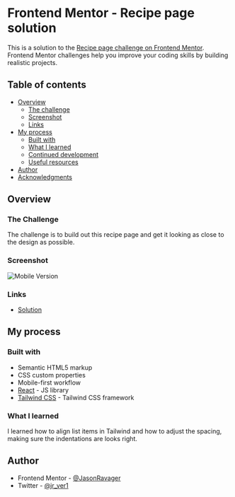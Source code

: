 # Frontend Mentor - Recipe page solution

This is a solution to the [Recipe page challenge on Frontend Mentor](https://www.frontendmentor.io/challenges/recipe-page-KiTsR8QQKm). Frontend Mentor challenges help you improve your coding skills by building realistic projects.

## Table of contents

- [Overview](#overview)
  - [The challenge](#the-challenge)
  - [Screenshot](#screenshot)
  - [Links](#links)
- [My process](#my-process)
  - [Built with](#built-with)
  - [What I learned](#what-i-learned)
  - [Continued development](#continued-development)
  - [Useful resources](#useful-resources)
- [Author](#author)
- [Acknowledgments](#acknowledgments)

## Overview

### The Challenge

The challenge is to build out this recipe page and get it looking as close to the design as possible.

### Screenshot

![Mobile Version](https://i.imgur.com/WvIaMLb.png)

### Links

- [Solution](https://github.com/JasonRavager/recipe-page)

## My process

### Built with

- Semantic HTML5 markup
- CSS custom properties
- Mobile-first workflow
- [React](https://reactjs.org/) - JS library
- [Tailwind CSS](https://tailwindcss.com/) - Tailwind CSS framework

### What I learned

I learned how to align list items in Tailwind and how to adjust the spacing, making sure the indentations are looks right.

## Author

- Frontend Mentor - [@JasonRavager](https://www.frontendmentor.io/profile/JasonRavager)
- Twitter - [@jr_ver1](https://www.twitter.com/yourusername)

